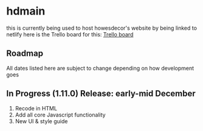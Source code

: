 # hdmain

this is currently being used to host howesdecor's website by being linked to netlify
here is the Trello board for this: [Trello board](https://trello.com/b/YrxJq3GR/howesdecor)

## Roadmap
All dates listed here are subject to change depending on how development goes

## In Progress (1.11.0) Release: early-mid December
1. Recode in HTML
2. Add all core Javascript functionality
3. New UI & style guide
